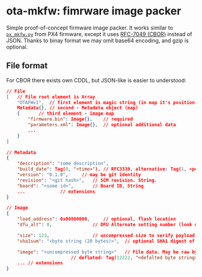 ota-mkfw: fimrware image packer
===============================

Simple proof-of-concept firmware image packer.
It works similar to [`px_mkfw.py`][1] from PX4 firmware,
except it uses [RFC-7049 (CBOR)][2] instead of JSON.
Thanks to binay format we may omit base64 encoding, and gzip is optional.


File format
-----------

For CBOR there exists own CDDL, but JSON-like is easier to understood:

```json
// File
[	// File root element is Array
	"OTAFWv1", 	// first element is magic string (in map it's position unpredictable)
	Metadata{},	// second - Metadata object (map)
	{		// third element - image map
		"firmware.bin": Image{},	// required
		"parameters.xml": Image{},	// optional additional data
		...
	}
]

// Metadata
{
	"description": "some description",
	"build_date": Tag(0, "<time>"),	// RFC3339, alternative: Tag(1, <posix time>)
	"version": "0.1.0",		// may be git identity
	"revision": "<git hash>",	// SCM revision. String.
	"board": "<some id>",		// Board ID, String
	...				// extensions
}

// Image
{
	"load_address": 0x00800000,		// optional, flash location
	"dfu_alt": 0,				// DFU Alternate setting number (look dfu-util)

	"size": 123,				// uncompressed size to verify payload
	"sha1sum": "<byte string (20 bytes)>",	// optional SHA1 digest of uncompressed data

	"image": "<uncompressed byte string>"	// File data. May be raw byte string and compressed (tagged)
						// deflated: Tag(12222, "<defalted byte string>")
	...	// extensions
}
```


[1]: https://github.com/PX4/Firmware/blob/master/Tools/px_mkfw.py
[2]: https://tools.ietf.org/html/rfc7049
